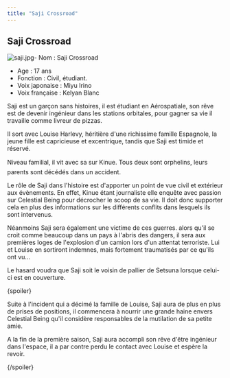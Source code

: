 ```yaml
---
title: "Saji Crossroad"
---
```


Saji Crossroad
--------------

![saji.jpg](/images/stories/saga/gundam00/persos/saji.jpg "saji.jpg")- Nom : Saji Crossroad  
- Age : 17 ans  
- Fonction : Civil, étudiant.  
- Voix japonaise : Miyu Irino  
- Voix française : Kelyan Blanc


Saji est un garçon sans histoires, il est étudiant en Aérospatiale, son rêve est de devenir ingénieur dans les stations orbitales, pour gagner sa vie il travaille comme livreur de pizzas.


Il sort avec Louise Harlevy, héritière d'une richissime famille Espagnole, la jeune fille est capricieuse et excentrique, tandis que Saji est timide et réservé.


Niveau familial, il vit avec sa sur Kinue. Tous deux sont orphelins, leurs parents sont décédés dans un accident.


Le rôle de Saji dans l'histoire est d'apporter un point de vue civil et extérieur aux évènements. En effet, Kinue étant journaliste elle enquête avec passion sur Celestial Being pour décrocher le scoop de sa vie. Il doit donc supporter cela en plus des informations sur les différents conflits dans lesquels ils sont intervenus.


Néanmoins Saji sera également une victime de ces guerres. alors qu'il se croit comme beaucoup dans un pays à l'abris des dangers, il sera aux premières loges de l'explosion d'un camion lors d'un attentat terroriste. Lui et Louise en sortiront indemnes, mais fortement traumatisés par ce qu'ils ont vu...


Le hasard voudra que Saji soit le voisin de pallier de Setsuna lorsque celui-ci est en couverture.



 {spoiler}

Suite à l'incident qui a décimé la famille de Louise, Saji aura de plus en plus de prises de positions, il commencera à nourrir une grande haine envers Celestial Being qu'il considère responsables de la mutilation de sa petite amie.

A la fin de la première saison, Saji aura accompli son rêve d'être ingénieur dans l'espace, il a par contre perdu le contact avec Louise et espère la revoir.

 {/spoiler} 

